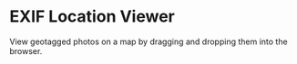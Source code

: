 # EXIF Location Viewer

View geotagged photos on a map by dragging and dropping them into the browser.
